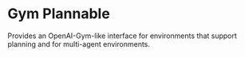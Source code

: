 # Gym Plannable

Provides an OpenAI-Gym-like interface for environments that support planning and for multi-agent environments.
